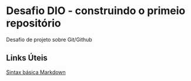# Desafio DIO - construindo o primeio repositório 
Desafio de projeto sobre Git/Github

## Links Úteis

[Sintax básica Markdown](https://www.markdownguide.org/basic-syntax/)

